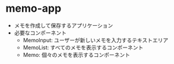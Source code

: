 # memo-app
- メモを作成して保存するアプリケーション
- 必要なコンポーネント
  - MemoInput: ユーザーが新しいメモを入力するテキストエリア
  - MemoList: すべてのメモを表示するコンポーネント
  - Memo: 個々のメモを表示するコンポーネント